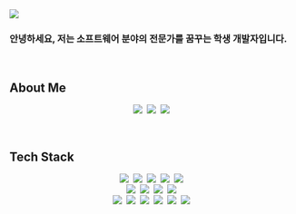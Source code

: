 <img src="https://capsule-render.vercel.app/api?type=waving&color=auto&height=200&section=header&text=Yeonjun%20Kim&fontSize=90" />
<h3>안녕하세요, 저는 소프트웨어 분야의 전문가를 꿈꾸는 학생 개발자입니다.</h3>

<br/>

<h2>About Me</h2>
<p align="center">
  <a href="https://sites.google.com/view/yeonjunkim"><img src="https://img.shields.io/badge/Portfolio-4285F4?style=flat-square&logo=Google%20Drive&logoColor=white&link=https://blog.naver.com/kyjun0803"/></a>&nbsp
  <a href="https://blog.naver.com/kyjun0803"><img src="https://img.shields.io/badge/Naver%20Blog-03C75A?style=flat-square&logo=Naver&logoColor=white&link=https://blog.naver.com/kyjun0803"/></a>&nbsp
  <a href="https://www.instagram.com/yeonjun_83/"><img src="https://img.shields.io/badge/Instagram-E4405F?style=flat-square&logo=Instagram&logoColor=white&link=https://www.instagram.com/yeonjun_83/"/></a>&nbsp
</p>

<br/>

<h2>Tech Stack</h2>
<p align="center">
  <img src="https://img.shields.io/badge/C-A8B9CC?style=flat-square&logo=C&logoColor=white"/></a>&nbsp 
  <img src="https://img.shields.io/badge/C++-00599C?style=flat-square&logo=C%2B%2B&logoColor=white"/></a>&nbsp 
  <img src="https://img.shields.io/badge/C%23-239120?style=flat-square&logo=C%20Sharp&logoColor=white"/></a>&nbsp
  <img src="https://img.shields.io/badge/%2ENET-512BD4?style=flat-square&logo=%2ENET&logoColor=white"/></a>&nbsp
  <img src="https://img.shields.io/badge/Unity-000000?style=flat-square&logo=Unity&logoColor=white"/></a>&nbsp
  <br/>
  <img src="https://img.shields.io/badge/Python-3766AB?style=flat-square&logo=Python&logoColor=white"/></a>&nbsp
  <img src="https://img.shields.io/badge/Jupyter-F37626?style=flat-square&logo=Jupyter&logoColor=white"/></a>&nbsp
  <img src="https://img.shields.io/badge/Numpy-013243?style=flat-square&logo=Numpy&logoColor=white"/></a>&nbsp
  <img src="https://img.shields.io/badge/TensorFlow-FF6F00?style=square&logo=TensorFlow&logoColor=white"/></a>&nbsp
  <br/>
  <img src="https://img.shields.io/badge/HTML5-E34F26?style=square&logo=HTML5&logoColor=white"/></a>&nbsp  
  <img src="https://img.shields.io/badge/CSS3-1572B6?style=square&logo=CSS3&logoColor=white"/></a>&nbsp    
  <img src="https://img.shields.io/badge/TailwindCSS-06B6D4?style=square&logo=Tailwind CSS&logoColor=white"/></a>&nbsp  
  <img src="https://img.shields.io/badge/JavaScript-F7DF1E?style=square&logo=JavaScript&logoColor=white"/></a>&nbsp  
  <img src="https://img.shields.io/badge/React-61DAFB?style=square&logo=React&logoColor=white"/></a>&nbsp  
  <img src="https://img.shields.io/badge/Next.js-000000?style=square&logo=Next.js&logoColor=white"/></a>&nbsp  
</p>
